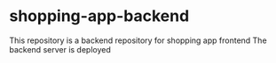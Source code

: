 # shopping-app-backend
This repository is a backend repository for shopping app frontend 
The backend server is deployed

